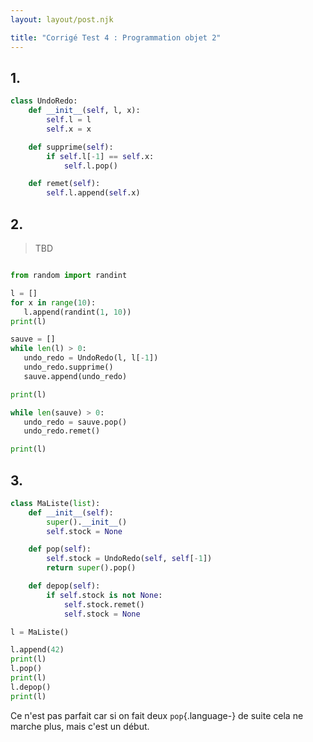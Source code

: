 ```yaml
---
layout: layout/post.njk

title: "Corrigé Test 4 : Programmation objet 2"
---
```



## 1.

```python
class UndoRedo:
    def __init__(self, l, x):
        self.l = l
        self.x = x

    def supprime(self):
        if self.l[-1] == self.x:
            self.l.pop()

    def remet(self):
        self.l.append(self.x)
```

## 2.

> TBD

```python

from random import randint

l = []
for x in range(10):
   l.append(randint(1, 10))
print(l)

sauve = []
while len(l) > 0:
   undo_redo = UndoRedo(l, l[-1])
   undo_redo.supprime()
   sauve.append(undo_redo)

print(l)

while len(sauve) > 0:
   undo_redo = sauve.pop()
   undo_redo.remet()

print(l)

```

## 3.

```python
class MaListe(list):
    def __init__(self):
        super().__init__()
        self.stock = None

    def pop(self):
        self.stock = UndoRedo(self, self[-1])
        return super().pop()

    def depop(self):
        if self.stock is not None:
            self.stock.remet()
            self.stock = None

l = MaListe()

l.append(42)
print(l)
l.pop()
print(l)
l.depop()
print(l)
```

Ce n'est pas parfait car si on fait deux `pop`{.language-} de suite cela ne marche plus, mais c'est un début.

